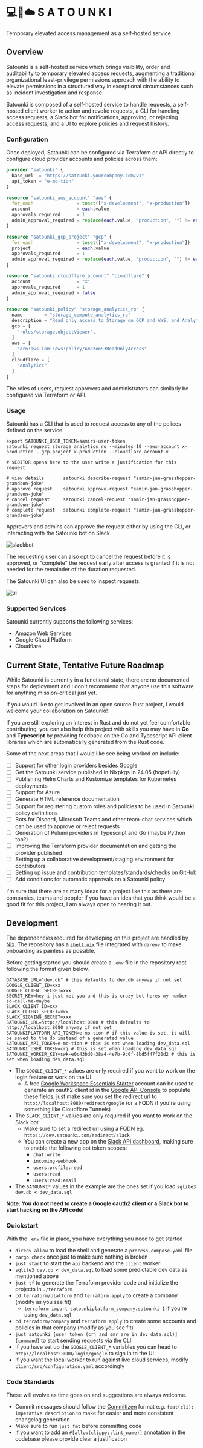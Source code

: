 # 💻🔐☁️ S A T O U N K I

Temporary elevated access management as a self-hosted service

## Overview

Satounki is a self-hosted service which brings visibility, order and auditability to temporary elevated access
requests, augmenting a traditional organizational least-privilege permissions approach with the ability to
elevate permissions in a structured way in exceptional circumstances such as incident investigation and response.

Satounki is composed of a self-hosted service to handle requests, a self-hosted client worker to action and revoke
requests, a CLI for handling access requests, a Slack bot for notifications, approving, or rejecting access requests,
and a UI to explore policies and request history.

### Configuration

Once deployed, Satounki can be configured via Terraform or API directly to configure cloud provider accounts and
policies across them:

```terraform
provider "satounki" {
  base_url  = "https://satounki.yourcompany.com/v1"
  api_token = "e-mo-tion"
}

resource "satounki_aws_account" "aws" {
  for_each                = toset(["x-development", "x-production"])
  account                 = each.value
  approvals_required      = 1
  admin_approval_required = replace(each.value, "production", "") != each.value
}

resource "satounki_gcp_project" "gcp" {
  for_each                = toset(["x-development", "x-production"])
  project                 = each.value
  approvals_required      = 1
  admin_approval_required = replace(each.value, "production", "") != each.value
}

resource "satounki_cloudflare_account" "cloudflare" {
  account                 = "x"
  approvals_required      = 1
  admin_approval_required = false
}

resource "satounki_policy" "storage_analytics_ro" {
  name        = "storage_compute_analytics_ro"
  description = "Read only access to Storage on GCP and AWS, and Analytics on Cloudflare"
  gcp = [
    "roles/storage.objectViewer",
  ]
  aws = [
    "arn:aws:iam::aws:policy/AmazonS3ReadOnlyAccess"
  ]
  cloudflare = [
    "Analytics"
  ]
}
```

The roles of users, request approvers and administrators can similarly be configured via Terraform or API.

### Usage

Satounki has a CLI that is used to request access to any of the polices defined on the service.

```shell
export SATOUNKI_USER_TOKEN=samirs-user-token
satounki request storage_analytics_ro --minutes 10 --aws-account x-production --gcp-project x-production --cloudflare-account x

# $EDITOR opens here to the user write a justification for this request

# view details       satounki describe-request "samir-jan-grasshopper-grandson-joke"
# approve request    satounki approve-request "samir-jan-grasshopper-grandson-joke"
# cancel request     satounki cancel-request "samir-jan-grasshopper-grandson-joke"
# complete request   satounki complete-request "samir-jan-grasshopper-grandson-joke"
```

Approvers and admins can approve the request either by using the CLI, or interacting with the Satounki bot on Slack.

![slackbot](assets/slackbot.png)

The requesting user can also opt to cancel the request before it is approved, or "complete" the request early after
access is granted if it is not needed for the remainder of the duration requested.

The Satounki UI can also be used to inspect requests.

![ui](assets/ui.png)

### Supported Services

Satounki currently supports the following services:

- Amazon Web Services
- Google Cloud Platform
- Cloudflare

## Current State, Tentative Future Roadmap

While Satounki is currently in a functional state, there are no documented steps for deployment and I don't recommend
that anyone use this software for anything mission-critical just yet.

If you would like to get involved in an open source Rust project, I would welcome your collaboration on Satounki!

If you are still exploring an interest in Rust and do not yet feel comfortable contributing, you can also help this
project with skills you may have in **Go** and **Typescript** by providing feedback on the Go and Typescript API client
libraries which are automatically generated from the Rust code.

Some of the next areas that I would like see being worked on include:

- [ ] Support for other login providers besides Google
- [ ] Get the Satounki service published in Nixpkgs in 24.05 (hopefully)
- [ ] Publishing Helm Charts and Kustomize templates for Kubernetes deployments
- [ ] Support for Azure
- [ ] Generate HTML reference documentation
- [ ] Support for registering custom roles and policies to be used in Satounki policy definitions
- [ ] Bots for Discord, Microsoft Teams and other team-chat services which can be used to approve or reject requests
- [ ] Generation of Pulumi providers in Typescript and Go (maybe Python too?)
- [ ] Improving the Terraform provider documentation and getting the provider published
- [ ] Setting up a collaborative development/staging environment for contributors
- [ ] Setting up issue and contribution templates/standards/checks on GitHub
- [ ] Add conditions for automatic approvals on a Satounki policy

I'm sure that there are as many ideas for a project like this as there are companies, teams and people; if you have an
idea that you think would be a good fit for this project, I am always open to hearing it out.

## Development

The dependencies required for developing on this project are handled by [Nix](https://nixos.org). The repository has
a [`shell.nix`](shell.nix) file integrated with `direnv` to make onboarding as painless as possible.

Before getting started you should create a `.env` file in the repository root following the format given below.

```shell
DATABASE_URL="dev.db" # this defaults to dev.db anyway if not set
GOOGLE_CLIENT_ID=xxx
GOOGLE_CLIENT_SECRET=xxx
SECRET_KEY=hey-i-just-met-you-and-this-is-crazy-but-heres-my-number-so-call-me-maybe
SLACK_CLIENT_ID=xxx
SLACK_CLIENT_SECRET=xxx
SLACK_SIGNING_SECRET=xxx
SATOUNKI_URL=http://localhost:8080 # this defaults to http://localhost:8080 anyway if not set
SATOUNKIPLATFORM_API_TOKEN=e-mo-tion # if this value is set, it will be saved to the db instead of a generated value
SATOUNKI_API_TOKEN=e-mo-tion # this is set when loading dev_data.sql
SATOUNKI_USER_TOKEN=crj # this is set when loading dev_data.sql
SATOUNKI_WORKER_KEY=swk-e0c43bd0-38a4-4e7b-9c0f-8bd5f47f20d2 # this is set when loading dev_data.sql
```

- The `GOOGLE_CLIENT_*` values are only required if you want to work on the login feature or work on the UI
  - A free [Google Workspace Essentials Starter](https://workspace.google.com/essentials/) account can be used to
    generate an oauth2 client id in the [Google API Console](https://console.cloud.google.com/apis/credentials) to
    populate these fields; just make sure you set the redirect url to `http://localhost:8080/redirect/google` (or a
    FQDN if you're using something like Cloudflare Tunnels)
- The `SLACK_CLIENT_*` values are only required if you want to work on the Slack bot
  - Make sure to set a redirect url using a FQDN eg. `https://dev.satounki.com/redirect/slack`
  - You can create a new app on the [Slack API dashboard](https://api.slack.com/apps), making sure to enable the following bot token scopes:
    - `chat:write`
    - `incoming-webhook`
    - `users:profile:read`
    - `users:read`
    - `users:read:email`
- The `SATOUNKI*` values in the example are the ones set if you load `sqlite3 dev.db < dev_data.sql`

**Note: You do not need to create a Google oauth2 client or a Slack bot to start hacking on the API code!**

### Quickstart

With the `.env` file in place, you have everything you need to get started

- `direnv allow` to load the shell and generate a `process-compose.yaml` file
- `cargo check` once just to make sure nothing is broken
- `just start` to start the `api` backend and the `client` worker
- `sqlite3 dev.db < dev_data.sql` to load some predictable dev data as mentioned above
- `just tf` to generate the Terraform provider code and initialize the projects in `./terraform`
- `cd terraform/platform` and `terraform apply` to create a company (modify as you see fit)
  - `terraform import satounkiplatform_company.satounki 1` if you're using `dev_data.sql`
- `cd terraform/company` and `terraform apply` to create some accounts and policies in that company (modify as you see
  fit)
- `just satounki [user token (crj and smr are in dev_data.sql)] [command]` to start sending requests via the CLI
- If you have set up the `GOOGLE_CLIENT_*` variables you can head to `http://localhost:8080/login/google` to sign in to
  the UI
- If you want the local worker to run against live cloud services, modify `client/src/configuration.yaml` accordingly

### Code Standards

These will evolve as time goes on and suggestions are always welcome.

- Commit messages should follow the [Commitizen](https://github.com/commitizen/cz-cli) format
  e.g. `feat(cli): imperative description` to make for easier and more consistent changelog generation
- Make sure to run `just fmt` before committing code
- If you want to add an `#[allow(clippy::lint_name)]` annotation in the codebase please provide clear a justification
